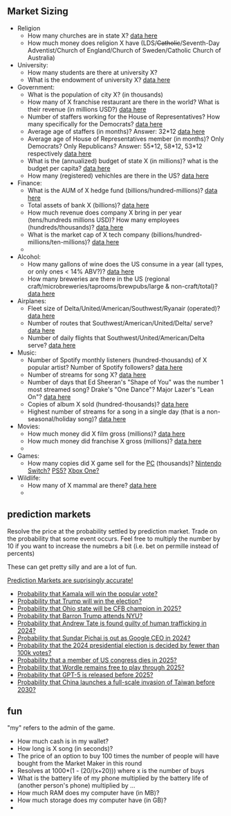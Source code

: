 ## Market Sizing
- Religion
    - How many churches are in state X? [data here](https://www.statista.com/statistics/245432/number-of-religious-congregations-in-the-us-by-state/)
    - How much money does religion X have (LDS/~~Catholic~~/Seventh-Day Adventist/Church of England/Church of Sweden/Catholic Church of Australia)
- University:
    - How many students are there at university X?
    - What is the endowment of university X? [data here](https://en.wikipedia.org/wiki/List_of_colleges_and_universities_in_the_United_States_by_endowment)
- Government:
    - What is the population of city X? (in thousands)
    - How many of X franchise restaurant are there in the world? What is their revenue (in millions USD?) [data here](https://en.wikipedia.org/wiki/List_of_the_largest_fast_food_restaurant_chains)
    - Number of staffers working for the House of Representatives? How many specifically for the Democrats? [data here](https://www.legistorm.com/congress_by_numbers/index/by/house/mode/race/term_id/64.html)
    - Average age of staffers (in months)? Answer: 32\*12 [data here](https://www.legistorm.com/congress_by_numbers/index/by/house/mode/race/term_id/64.html)
    - Average age of House of Representatives member (in months)? Only Democrats? Only Republicans? Answer: 55\*12, 58\*12, 53\*12 respectively [data here](https://www.legistorm.com/congress_by_numbers/index/by/house/mode/race/term_id/64.html)
    - What is the (annualized) budget of state X (in millions)? what is the budget per capita? [data here](https://en.wikipedia.org/wiki/List_of_U.S._state_budgets)
    - How many (registered) vehichles are there in the US? [data here](https://www.consumeraffairs.com/automotive/how-many-cars-are-in-the-us.html)
- Finance:
    - What is the AUM of X hedge fund (billions/hundred-millions)? [data here](https://en.wikipedia.org/wiki/List_of_hedge_funds)
    - Total assets of bank X (billions)? [data here](https://en.wikipedia.org/wiki/List_of_largest_banks)
    - How much revenue does company X bring in per year (tens/hundreds millions USD)? How many employees (hundreds/thousands)? [data here](https://en.wikipedia.org/wiki/List_of_largest_companies_in_the_United_States_by_revenue#List_of_the_largest_public_/_publicly_traded_companies)
    - What is the market cap of X tech company (billions/hundred-millions/ten-millions)? [data here](https://en.wikipedia.org/wiki/List_of_the_largest_software_companies)
    - 
- Alcohol:
    - How many gallons of wine does the US consume in a year (all types, or only ones < 14% ABV?)? [data here](https://wineinstitute.org/our-industry/statistics/us-wine-consumption/)
    - How many breweries are there in the US (regional craft/microbreweries/taprooms/brewpubs/large & non-craft/total)? [data here](https://www.brewersassociation.org/statistics-and-data/national-beer-stats/)
- Airplanes:
    - Fleet size of Delta/United/American/Southwest/Ryanair (operated)? [data here](https://en.wikipedia.org/wiki/Largest_airlines_in_the_world#By_fleet_size)
    - Number of routes that Southwest/American/United/Delta/ serve? [data here](https://en.wikipedia.org/wiki/Largest_airlines_in_the_world#Routes_served)
    - Number of daily flights that Southwest/United/American/Delta serve? [data here](https://en.wikipedia.org/wiki/Largest_airlines_in_the_world#Number_of_daily_flights)
- Music:
    - Number of Spotify monthly listeners (hundred-thousands) of X popular artist? Number of Spotify followers? [data here](https://en.wikipedia.org/wiki/List_of_most-streamed_artists_on_Spotify)
    - Number of streams for song X? [data here](https://en.wikipedia.org/wiki/List_of_Spotify_streaming_records#Most-streamed_songs)
    - Number of days that Ed Sheeran's "Shape of You" was the number 1 most streamed song? Drake's "One Dance"? Major Lazer's "Lean On"? [data here](https://en.wikipedia.org/wiki/List_of_Spotify_streaming_records#Historical_most-streamed_songs)
    - Copies of album X sold (hundred-thousands)? [data here](https://en.wikipedia.org/wiki/List_of_best-selling_albums)
    - Highest number of streams for a song in a single day (that is a non-seasonal/holiday song)? [data here](https://en.wikipedia.org/wiki/List_of_Spotify_streaming_records#Milestones_and_achievements_for_songs)
- Movies:
    - How much money did X film gross (millions)? [data here](https://en.wikipedia.org/wiki/List_of_highest-grossing_films#Highest-grossing_films)
    - How much money did franchise X gross (millions)? [data here](https://en.wikipedia.org/wiki/List_of_highest-grossing_films#Highest-grossing_franchises_and_film_series)
    -
- Games:
    - How many copies did X game sell for the [PC](https://en.wikipedia.org/wiki/List_of_best-selling_PC_games) (thousands)? [Nintendo Switch?](https://en.wikipedia.org/wiki/List_of_best-selling_Nintendo_Switch_video_games) [PS5?](https://en.wikipedia.org/wiki/List_of_best-selling_PlayStation_5_video_games) [Xbox One?](https://en.wikipedia.org/wiki/List_of_best-selling_Xbox_One_video_games)
- Wildlife:
    - How many of X mammal are there? [data here](https://en.wikipedia.org/wiki/Lists_of_mammals_by_population)
    - 

## prediction markets
Resolve the price at the probability settled by prediction market. 
Trade on the probability that some event occurs. Feel free to multiply the
number by 10 if you want to increase the numebrs a bit (i.e. bet on permille instead of percents)

These can get pretty silly and are a lot of fun.

[Prediction Markets are suprisingly accurate!](https://www.astralcodexten.com/p/prediction-market-faq?open=false#%C2%A7why-believe-prediction-markets-are-accurate)

- [Probability that Kamala will win the popular vote?](https://polymarket.com/event/presidential-election-popular-vote-winner-2024)
- [Probability that Trump will win the election?](https://polymarket.com/event/presidential-election-popular-vote-winner-2024)
- [Probability that Ohio state will be CFB champion in 2025?](https://polymarket.com/event/college-football-champion-2025)
- [Probability that Barron Trump attends NYU?](https://polymarket.com/event/will-barron-trump-attend-nyu)
- [Probability that Andrew Tate is found guilty of human trafficking in 2024?](https://polymarket.com/event/andrew-tate-guilty-of-human-trafficking-in-2024)
- [Probability that Sundar Pichai is out as Google CEO in 2024?](https://polymarket.com/event/sundar-pichai-out-as-google-ceo-in-2024)
- [Probability that the 2024 presidential election is decided by fewer than 100k votes?](https://manifold.markets/EricNeyman/will-the-2024-presidential-election-o2np2rj8v9)
- [Probability that a member of US congress dies in 2025?](https://manifold.markets/Ernie/will-a-member-of-united-states-cong-usb9ympnzk)
- [Probability that Wordle remains free to play through 2025?](https://manifold.markets/Sketchy/will-wordle-remain-free-to-play-thr)
- [Probability that GPT-5 is released before 2025?](https://manifold.markets/VictorLJZ/will-gpt5-be-released-before-2025)
- [Probability that China launches a full-scale invasion of Taiwan before 2030?](https://manifold.markets/MetaculusBot/will-china-launch-a-fullscale-invas)

## fun
"my" refers to the admin of the game.

- How much cash is in my wallet?
- How long is X song (in seconds)?
- The price of an option to buy 100 times the number of people will have bought from the Market Maker in this round
- Resolves at 1000*(1 - (20/(x+20))) where x is the number of buys
- What is the battery life of my phone multiplied by the battery life of (another person's phone) multiplied by ...
- How much RAM does my computer have (in MB)?
- How much storage does my computer have (in GB)?
-
